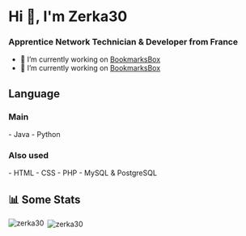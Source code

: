 <h1>Hi 👋, I'm Zerka30</h1>
<h3>Apprentice Network Technician & Developer from France </h3>

- 🤝 I’m currently working on [BookmarksBox](https://github.com/Cleymax/BookmarksBox)
- 🤝 I’m currently working on [BookmarksBox](https://github.com/Cleymax/BookmarksBox)

<h2>Language</h2>

  <h3>Main</h3>
    - Java
    - Python
  <h3>Also used</h3>
    - HTML
    - CSS
    - PHP
    - MySQL & PostgreSQL
<h2>📊 Some Stats</h2>

<p><img align="left" src="https://github-readme-stats.vercel.app/api/top-langs?username=zerka30&show_icons=true&locale=en&theme=dark" alt="zerka30" /></p>

<p>&nbsp;<img align="center" src="https://github-readme-stats.vercel.app/api?username=zerka30&show_icons=true&locale=en&theme=dark" alt="zerka30" /></p>
